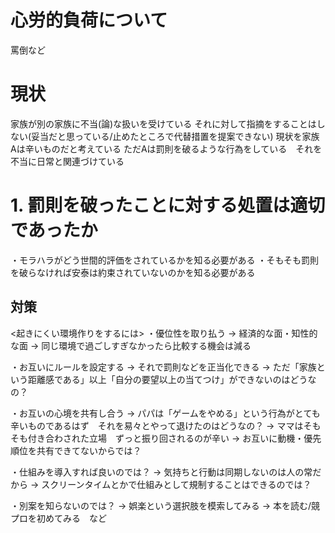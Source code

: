 # 心労的負荷について
罵倒など

# 現状
家族が別の家族に不当(論)な扱いを受けている
それに対して指摘をすることはしない(妥当だと思っている/止めたところで代替措置を提案できない)
現状を家族Aは辛いものだと考えている
ただAは罰則を破るような行為をしている　それを不当に日常と関連づけている

# 1. 罰則を破ったことに対する処置は適切であったか
・モラハラがどう世間的評価をされているかを知る必要がある
・そもそも罰則を破らなければ安泰は約束されていないのかを知る必要がある

## 対策
<起きにくい環境作りをするには>
・優位性を取り払う
→ 経済的な面・知性的な面
→ 同じ環境で過ごしすぎなかったら比較する機会は減る

・お互いにルールを設定する
→ それで罰則などを正当化できる
→ ただ「家族という距離感である」以上「自分の要望以上の当てつけ」ができないのはどうなの？

・お互いの心境を共有し合う
→ パパは「ゲームをやめる」という行為がとても辛いものであるはず　それを易々とやって退けたのはどうなの？
→ ママはそもそも付き合わされた立場　ずっと振り回されるのが辛い
→ お互いに動機・優先順位を共有できてないからでは？

・仕組みを導入すれば良いのでは？
→ 気持ちと行動は同期しないのは人の常だから
→ スクリーンタイムとかで仕組みとして規制することはできるのでは？

・別案を知らないのでは？
→ 娯楽という選択肢を模索してみる
→ 本を読む/競プロを初めてみる　など

